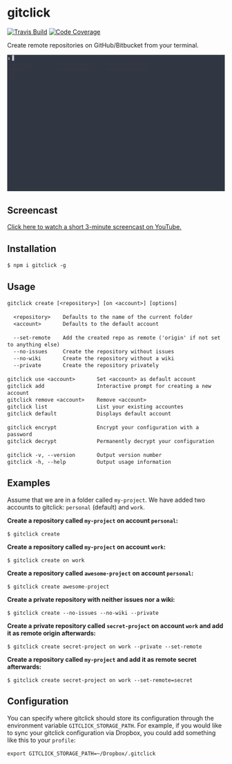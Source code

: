 # gitclick

[![Travis Build](http://img.shields.io/travis/maximilianschmitt/gitclick.svg?style=flat)](https://travis-ci.org/maximilianschmitt/gitclick) [![Code Coverage](https://img.shields.io/coveralls/maximilianschmitt/gitclick.svg)](https://coveralls.io/r/maximilianschmitt/gitclick)

Create remote repositories on GitHub/Bitbucket from your terminal.

![Examples](gitclick-examples.gif)

## Screencast

[Click here to watch a short 3-minute screencast on YouTube.](https://www.youtube.com/watch?v=Q1fFY4cGfmI)

## Installation

```
$ npm i gitclick -g
```

## Usage

```
gitclick create [<repository>] [on <account>] [options]

  <repository>    Defaults to the name of the current folder
  <account>       Defaults to the default account

  --set-remote    Add the created repo as remote ('origin' if not set to anything else)
  --no-issues     Create the repository without issues
  --no-wiki       Create the repository without a wiki
  --private       Create the repository privately

gitclick use <account>       Set <account> as default account
gitclick add                 Interactive prompt for creating a new account
gitclick remove <account>    Remove <account>
gitclick list                List your existing accountes
gitclick default             Displays default account

gitclick encrypt             Encrypt your configuration with a password
gitclick decrypt             Permanently decrypt your configuration

gitclick -v, --version       Output version number
gitclick -h, --help          Output usage information
```

## Examples

Assume that we are in a folder called `my-project`. We have added two accounts to gitclick: `personal` (default) and `work`.

**Create a repository called `my-project` on account `personal`:**

```
$ gitclick create
```

**Create a repository called `my-project` on account `work`:**

```
$ gitclick create on work
```

**Create a repository called `awesome-project` on account `personal`:**

```
$ gitclick create awesome-project
```

**Create a private repository with neither issues nor a wiki:**

```
$ gitclick create --no-issues --no-wiki --private
```

**Create a private repository called `secret-project` on account `work` and add it as remote origin afterwards:**

```
$ gitclick create secret-project on work --private --set-remote
```

**Create a repository called `my-project` and add it as remote secret afterwards:**

```
$ gitclick create secret-project on work --set-remote=secret
```

## Configuration

You can specify where gitclick should store its configuration through the environment variable `GITCLICK_STORAGE_PATH`. For example, if you would like to sync your gitclick configuration via Dropbox, you could add something like this to your `profile`:

```
export GITCLICK_STORAGE_PATH=~/Dropbox/.gitclick
```
